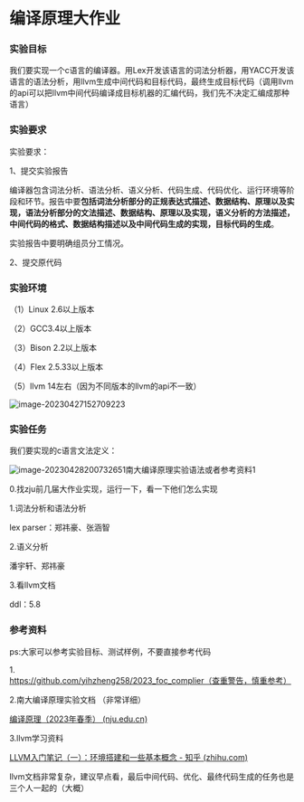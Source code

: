 # 编译原理大作业

### 实验目标

我们要实现一个c语言的编译器。用Lex开发该语言的词法分析器，用YACC开发该语言的语法分析，用llvm生成中间代码和目标代码，最终生成目标代码（调用llvm的api可以把llvm中间代码编译成目标机器的汇编代码，我们先不决定汇编成那种语言）



### 实验要求

实验要求：

1、提交实验报告

  编译器包含词法分析、语法分析、语义分析、代码生成、代码优化、运行环境等阶段和环节。报告中要**包括词法分析部分的正规表达式描述、数据结构、原理以及实现，语法分析部分的文法描述、数据结构、原理以及实现，语义分析的方法描述，中间代码的格式、数据结构描述以及中间代码生成的实现，目标代码的生成**。

  实验报告中要明确组员分工情况。

  2、提交原代码





### 实验环境

（1）Linux 2.6以上版本

（2）GCC3.4以上版本

（3）Bison 2.2以上版本

（4）Flex 2.5.33以上版本

（5）llvm 14左右（因为不同版本的llvm的api不一致）

![image-20230427152709223](C:\Users\c\AppData\Roaming\Typora\typora-user-images\image-20230427152709223.png)

### 实验任务

我们要实现的c语言文法定义：

![image-20230428200732651](C:\Users\c\AppData\Roaming\Typora\typora-user-images\image-20230428200732651.png)南大编译原理实验语法或者参考资料1

0.找zju前几届大作业实现，运行一下，看一下他们怎么实现



1.词法分析和语法分析 

lex parser：郑祎豪、张涵智



2.语义分析

潘宇轩、郑祎豪



3.看llvm文档



ddl：5.8





### 参考资料

ps:大家可以参考实验目标、测试样例，不要直接参考代码



1.https://github.com/yihzheng258/2023_foc_complier（查重警告，慎重参考）

2.南大编译原理实验文档 （非常详细）

[编译原理（2023年春季） (nju.edu.cn)](https://cs.nju.edu.cn/changxu/2_compiler/index.html)

3.llvm学习资料

[LLVM入门笔记（一）：环境搭建和一些基本概念 - 知乎 (zhihu.com)](https://zhuanlan.zhihu.com/p/375038381)

llvm文档非常复杂，建议早点看，最后中间代码、优化、最终代码生成的任务也是三个人一起的（大概）
